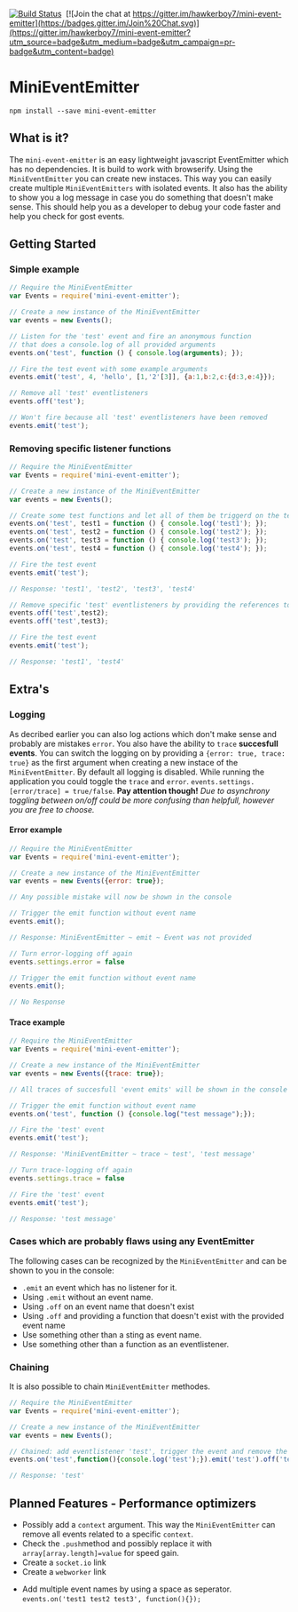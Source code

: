 [![Build Status](https://travis-ci.org/hawkerboy7/mini-event-emitter.svg?branch=master)](https://travis-ci.org/hawkerboy7/mini-event-emitter)&nbsp;&nbsp;[![Join the chat at https://gitter.im/hawkerboy7/mini-event-emitter](https://badges.gitter.im/Join%20Chat.svg)](https://gitter.im/hawkerboy7/mini-event-emitter?utm_source=badge&utm_medium=badge&utm_campaign=pr-badge&utm_content=badge)


# MiniEventEmitter


`npm install --save mini-event-emitter`


## What is it?
The `mini-event-emitter` is an easy lightweight javascript EventEmitter which has no dependencies.
It is build to work with browserify.
Using the `MiniEventEmitter` you can create new instaces.
This way you can easily create multiple `MiniEventEmitters` with isolated events.
It also has the ability to show you a log message in case you do something that doesn't make sense.
This should help you as a developer to debug your code faster and help you check for gost events.


## Getting Started

### Simple example
```javascript
// Require the MiniEventEmitter
var Events = require('mini-event-emitter');

// Create a new instance of the MiniEventEmitter
var events = new Events();

// Listen for the 'test' event and fire an anonymous function
// that does a console.log of all provided arguments
events.on('test', function () { console.log(arguments); });

// Fire the test event with some example arguments
events.emit('test', 4, 'hello', [1,'2'[3]], {a:1,b:2,c:{d:3,e:4}});

// Remove all 'test' eventlisteners
events.off('test');

// Won't fire because all 'test' eventlisteners have been removed
events.emit('test');
```


### Removing specific listener functions
```javascript
// Require the MiniEventEmitter
var Events = require('mini-event-emitter');

// Create a new instance of the MiniEventEmitter
var events = new Events();

// Create some test functions and let all of them be triggerd on the test event
events.on('test', test1 = function () { console.log('test1'); });
events.on('test', test2 = function () { console.log('test2'); });
events.on('test', test3 = function () { console.log('test3'); });
events.on('test', test4 = function () { console.log('test4'); });

// Fire the test event
events.emit('test');

// Response: 'test1', 'test2', 'test3', 'test4'

// Remove specific 'test' eventlisteners by providing the references to the functions
events.off('test',test2);
events.off('test',test3);

// Fire the test event
events.emit('test');

// Response: 'test1', 'test4'
```


## Extra's

### Logging
As decribed earlier you can also log actions which don't make sense and probably are mistakes `error`.
You also have the ability to `trace` **succesfull events**.
You can switch the logging on by providing a `{error: true, trace: true}` as the first argument when creating a new instace of the `MiniEventEmitter`.
By default all logging is disabled.
While running the application you could toggle the `trace` and `error`.
`events.settings.[error/trace] = true/false`.
**Pay attention though!**
*Due to asynchrony toggling between on/off could be more confusing than helpfull, however you are free to choose.*

#### Error example
```javascript
// Require the MiniEventEmitter
var Events = require('mini-event-emitter');

// Create a new instance of the MiniEventEmitter
var events = new Events({error: true});

// Any possible mistake will now be shown in the console

// Trigger the emit function without event name
events.emit();

// Response: MiniEventEmitter ~ emit ~ Event was not provided

// Turn error-logging off again
events.settings.error = false

// Trigger the emit function without event name
events.emit();

// No Response
```

#### Trace example
```javascript
// Require the MiniEventEmitter
var Events = require('mini-event-emitter');

// Create a new instance of the MiniEventEmitter
var events = new Events({trace: true});

// All traces of succesfull 'event emits' will be shown in the console

// Trigger the emit function without event name
events.on('test', function () {console.log("test message");});

// Fire the 'test' event
events.emit('test');

// Response: 'MiniEventEmitter ~ trace ~ test', 'test message'

// Turn trace-logging off again
events.settings.trace = false

// Fire the 'test' event
events.emit('test');

// Response: 'test message'
```


### Cases which are probably flaws using any EventEmitter
The following cases can be recognized by the `MiniEventEmitter` and can be shown to you in the console:

- `.emit` an event which has no listener for it.
- Using `.emit` without an event name.
- Using `.off` on an event name that doesn't exist
- Using `.off` and providing a function that doesn't exist with the provided event name
- Use something other than a sting as event name.
- Use something other than a function as an eventlistener.


### Chaining
It is also possible to chain `MiniEventEmitter` methodes.

```javascript
// Require the MiniEventEmitter
var Events = require('mini-event-emitter');

// Create a new instance of the MiniEventEmitter
var events = new Events();

// Chained: add eventlistener 'test', trigger the event and remove the event
events.on('test',function(){console.log('test');}).emit('test').off('test');

// Response: 'test'
```


## Planned Features - Performance optimizers

- Possibly add a `context` argument. This way the `MiniEventEmitter` can remove all events related to a specific `context`.
- Check the `.push`method and possibly replace it with `array[array.length]=value` for speed gain.
- Create a `socket.io` link
- Create a `webworker` link

<!-- Not sure uf this is a smart thing to do tough in the sense that it may be harder to debug or keep clarity in your project -->
- Add multiple event names by using a space as seperator. `events.on('test1 test2 test3', function(){});`